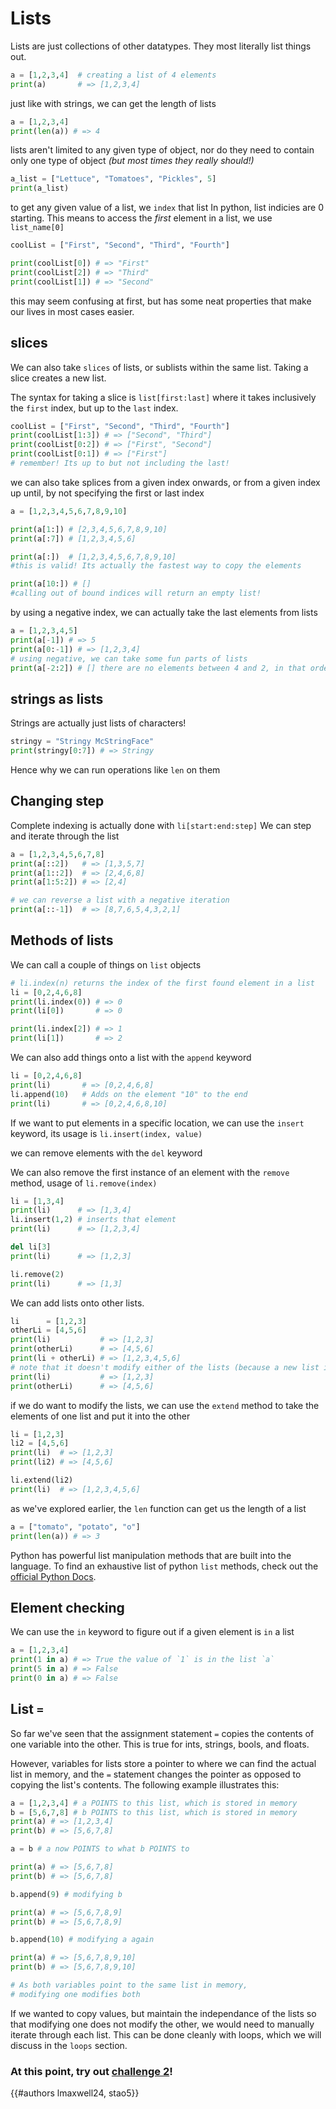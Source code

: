 # Lists

Lists are just collections of other datatypes. They most literally list things out. 

```py
a = [1,2,3,4]  # creating a list of 4 elements
print(a)       # => [1,2,3,4]
```

just like with strings, we can get the length of lists

```py
a = [1,2,3,4]
print(len(a)) # => 4
```

lists aren't limited to any given type of object, nor do they need to contain only one type of object *(but most times they really should!)*

```py
a_list = ["Lettuce", "Tomatoes", "Pickles", 5]
print(a_list)
```

to get any given value of a list, we `index` that list
In python, list indicies are 0 starting. This means to access the *first* element in a list, we use `list_name[0]`

```py
coolList = ["First", "Second", "Third", "Fourth"]

print(coolList[0]) # => "First"
print(coolList[2]) # => "Third"
print(coolList[1]) # => "Second"
```

this may seem confusing at first, but has some neat properties that make our lives in most cases easier.

slices
--- 

We can also take `slices` of lists, or sublists within the same list. Taking a slice creates a new list.

The syntax for taking a slice is `list[first:last]` where it takes inclusively the `first` index, but up to the `last` index. 

```py
coolList = ["First", "Second", "Third", "Fourth"]
print(coolList[1:3]) # => ["Second", "Third"]
print(coolList[0:2]) # => ["First", "Second"]
print(coolList[0:1]) # => ["First"] 
# remember! Its up to but not including the last!
```

we can also take splices from a given index onwards, or from a given index up until, by not specifying the first or last index

```py
a = [1,2,3,4,5,6,7,8,9,10]

print(a[1:]) # [2,3,4,5,6,7,8,9,10]
print(a[:7]) # [1,2,3,4,5,6]

print(a[:])  # [1,2,3,4,5,6,7,8,9,10] 
#this is valid! Its actually the fastest way to copy the elements

print(a[10:]) # []
#calling out of bound indices will return an empty list!
```

by using a negative index, we can actually take the last elements from lists

```py
a = [1,2,3,4,5]
print(a[-1]) # => 5
print(a[0:-1]) # => [1,2,3,4]
# using negative, we can take some fun parts of lists
print(a[-2:2]) # [] there are no elements between 4 and 2, in that order
```  

strings as lists
---

Strings are actually just lists of characters!
```py
stringy = "Stringy McStringFace"
print(stringy[0:7]) # => Stringy
```
Hence why we can run operations like `len` on them

Changing step 
---

Complete indexing is actually done with `li[start:end:step]` We can step and iterate through the list
```py
a = [1,2,3,4,5,6,7,8]
print(a[::2])   # => [1,3,5,7]
print(a[1::2])  # => [2,4,6,8]
print(a[1:5:2]) # => [2,4]

# we can reverse a list with a negative iteration
print(a[::-1])  # => [8,7,6,5,4,3,2,1]
```


Methods of lists
---

We can call a couple of things on `list` objects

```py
# li.index(n) returns the index of the first found element in a list
li = [0,2,4,6,8]
print(li.index(0)) # => 0
print(li[0])       # => 0

print(li.index[2]) # => 1
print(li[1])       # => 2
```

We can also add things onto a list with the `append` keyword

```py
li = [0,2,4,6,8]
print(li)       # => [0,2,4,6,8]
li.append(10)   # Adds on the element "10" to the end
print(li)       # => [0,2,4,6,8,10]
```

If we want to put elements in a specific location, we can use the `insert` keyword, its usage is `li.insert(index, value)`

we can remove elements with the `del` keyword

We can also remove the first instance of an element with  the `remove` method, usage of `li.remove(index)`
```py
li = [1,3,4]
print(li)      # => [1,3,4]
li.insert(1,2) # inserts that element
print(li)      # => [1,2,3,4]

del li[3]
print(li)      # => [1,2,3]

li.remove(2)
print(li)      # => [1,3]
```

We can add lists onto other lists.
```py
li      = [1,2,3]
otherLi = [4,5,6]
print(li)           # => [1,2,3]
print(otherLi)      # => [4,5,6]
print(li + otherLi) # => [1,2,3,4,5,6]
# note that it doesn't modify either of the lists (because a new list is created!)
print(li)           # => [1,2,3] 
print(otherLi)      # => [4,5,6]
```

if we do want to modify the lists, we can use the `extend` method to take the elements of one list and put it into the other

```py
li = [1,2,3]
li2 = [4,5,6]
print(li)  # => [1,2,3]
print(li2) # => [4,5,6]

li.extend(li2)
print(li)  # => [1,2,3,4,5,6]
```

as we've explored earlier, the `len` function can get us the length of a list
```py
a = ["tomato", "potato", "o"]
print(len(a)) # => 3
```

Python has powerful list manipulation methods that are built into the language. To find an exhaustive list of python `list` methods, check out the [official Python Docs](https://docs.python.org/3/tutorial/datastructures.html).

Element checking
---
We can use the `in` keyword to figure out if a given element is `in` a list

```py
a = [1,2,3,4]
print(1 in a) # => True the value of `1` is in the list `a`
print(5 in a) # => False
print(0 in a) # => False
```

List `=`
---

So far we've seen that the assignment statement `=` copies the contents of one variable into the other. This is true for ints, strings, bools, and floats.

However, variables for lists store a pointer to where we can find the actual list in memory, and the `=` statement changes the pointer as opposed to copying the list's contents. The following example illustrates this:

```py
a = [1,2,3,4] # a POINTS to this list, which is stored in memory
b = [5,6,7,8] # b POINTS to this list, which is stored in memory
print(a) # => [1,2,3,4]
print(b) # => [5,6,7,8]

a = b # a now POINTS to what b POINTS to

print(a) # => [5,6,7,8]
print(b) # => [5,6,7,8]

b.append(9) # modifying b 

print(a) # => [5,6,7,8,9]
print(b) # => [5,6,7,8,9]

b.append(10) # modifying a again 

print(a) # => [5,6,7,8,9,10]
print(b) # => [5,6,7,8,9,10]

# As both variables point to the same list in memory, 
# modifying one modifies both
```

If we wanted to copy values, but maintain the independance of the lists so that modifying one does not modify the other, we would need to manually iterate through each list. This can be done cleanly with loops, which we will discuss in the `loops` section. 


### At this point, try out [challenge 2](../challenges/2.md)!

{{#authors lmaxwell24, stao5}}
